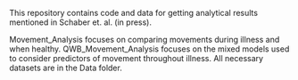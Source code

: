 This repository contains code and data for getting analytical results mentioned in Schaber et. al. (in press).

Movement_Analysis focuses on comparing movements during illness and when healthy.
QWB_Movement_Analysis focuses on the mixed models used to consider predictors of movement throughout illness.
All necessary datasets are in the Data folder.
